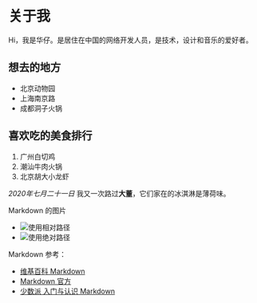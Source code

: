 # 关于我
Hi，我是华仔。是居住在中国的网络开发人员，是技术，设计和音乐的爱好者。

## 想去的地方
- 北京动物园
- 上海南京路
- 成都洞子火锅

## 喜欢吃的美食排行
1. 广州白切鸡
2. 潮汕牛肉火锅
3. 北京胡大小龙虾

*2020年七月二十一日* 我又一次路过**大董**，它们家在的冰淇淋是薄荷味。


Markdown 的图片
- ![使用相对路径](./images/markdown-image.jpeg)
- ![使用绝对路径](http://assets.jiker.com/wiki/markdown-image.jpg)

Markdown 参考：
- [维基百科 Markdown](http://zh.wikipedia.org/wiki/markdown)
- [Markdown 官方](http://daringfireball.net/projects/markdown/syntax )
- [少数派 入门与认识 Markdown](http://sspai.com/post/25137)